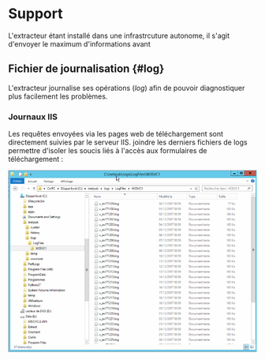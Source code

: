 # Support

L'extracteur étant installé dans une infrastrcuture autonome, il s'agit d'envoyer le maximum d'informations avant 


## Fichier de journalisation {#log}

L'extracteur journalise ses opérations (_log_) afin de pouvoir diagnostiquer plus facilement les problèmes.

### Journaux IIS

Les requêtes envoyées via les pages web de téléchargement sont directement suivies par le serveur IIS. joindre les derniers fichiers de logs permettre d'isoler les soucis liés à l'accès aux formulaires de téléchargement :

!["IIS - Log files"](/assets/Extractor_IIS_logs.png "IIS - Où récupérer les fichiers de journalisation \(logs\)")
